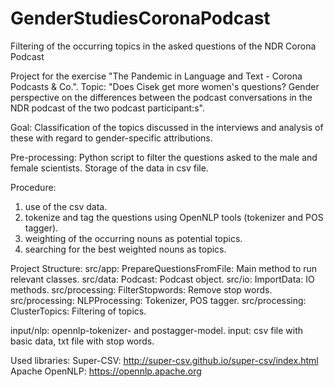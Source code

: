 # GenderStudiesCoronaPodcast
Filtering of the occurring topics in the asked questions of the NDR Corona Podcast

Project for the exercise "The Pandemic in Language and Text - Corona Podcasts & Co.". 
Topic: "Does Cisek get more women's questions? Gender perspective on the differences between the podcast conversations in the NDR podcast of the two podcast participant:s".

Goal: Classification of the topics discussed in the interviews and analysis of these with regard to gender-specific attributions.

Pre-processing: Python script to filter the questions asked to the male and female scientists. Storage of the data in csv file.

Procedure:
1. use of the csv data.
2. tokenize and tag the questions using OpenNLP tools (tokenizer and POS tagger).
3. weighting of the occurring nouns as potential topics.
4. searching for the best weighted nouns as topics.

Project Structure:
src/app: PrepareQuestionsFromFile: Main method to run relevant classes.
src/data: Podcast: Podcast object.
src/io: ImportData: IO methods.
src/processing: FilterStopwords: Remove stop words.
src/processing: NLPProcessing: Tokenizer, POS tagger.
src/processing: ClusterTopics: Filtering of topics.

input/nlp: opennlp-tokenizer- and postagger-model.
input: csv file with basic data, txt file with stop words.

Used libraries:
Super-CSV: http://super-csv.github.io/super-csv/index.html
Apache OpenNLP: https://opennlp.apache.org

